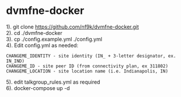 # dvmfne-docker
1). git clone https://github.com/nf9k/dvmfne-docker.git  
2). cd ./dvmfne-docker  
3). cp ./config.example.yml ./config.yml  
4). Edit config.yml as needed:

    CHANGEME_IDENTITY - site identity (IN_ + 3-letter designator, ex. IN_IND)
    CHANGEME_ID - site peer ID (from connectivity plan, ex 311802)
    CHANGEME_LOCATION - site location name (i.e. Indianapolis, IN)

5). edit talkgroup_rules.yml as required  
6). docker-compose up -d

